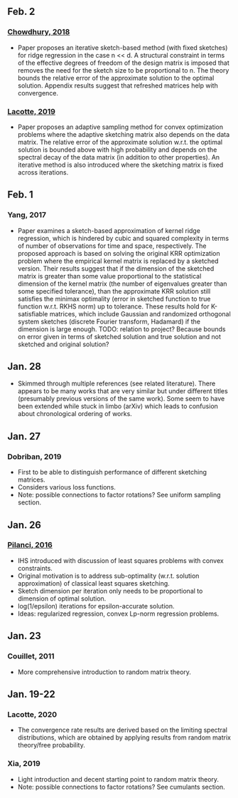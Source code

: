 ## Feb. 2
### [Chowdhury, 2018](https://proceedings.mlr.press/v80/chowdhury18a/chowdhury18a.pdf)

* Paper proposes an iterative sketch-based method (with fixed sketches) for ridge regression in the case n << d. A structural constraint in terms of the effective degrees of freedom of the design matrix is imposed that removes the need for the sketch size to be proportional to n. The theory bounds the relative error of the approximate solution to the optimal solution. Appendix results suggest that refreshed matrices help with convergence.

### [Lacotte, 2019](https://proceedings.neurips.cc/paper/2019/file/51425b752a0b402ed3effc83fc4bbb74-Paper.pdf)

* Paper proposes an adaptive sampling method for convex optimization problems where the adaptive sketching matrix also depends on the data matrix. The relative error of the approximate solution w.r.t. the optimal solution is bounded above with high probability and depends on the spectral decay of the data matrix (in addition to other properties). An iterative method is also introduced where the sketching matrix is fixed across iterations.

## Feb. 1
### Yang, 2017

* Paper examines a sketch-based approximation of kernel ridge regression, which is hindered by cubic and squared complexity in terms of number of observations for time and space, respectively. The proposed approach is based on solving the original KRR optimization problem where the empirical kernel matrix is replaced by a sketched version. Their results suggest that if the dimension of the sketched matrix is greater than some value proportional to the statistical dimension of the kernel matrix (the number of eigenvalues greater than some specified tolerance), than the approximate KRR solution still satisfies the minimax optimality (error in sketched function to true function w.r.t. RKHS norm) up to tolerance. These results hold for K-satisfiable matrices, which include Gaussian and randomized orthogonal system sketches (discrete Fourier transform, Hadamard) if the dimension is large enough. TODO: relation to project? Because bounds on error given in terms of sketched solution and true solution and not sketched and original solution?

## Jan. 28

* Skimmed through multiple references (see related literature). There appears to be many works that are very similar but under different titles (presumably previous versions of the same work). Some seem to have been extended while stuck in limbo (arXiv) which leads to confusion about chronological ordering of works.

## Jan. 27
### Dobriban, 2019

* First to be able to distinguish performance of different sketching matrices.
* Considers various loss functions.
* Note: possible connections to factor rotations? See uniform sampling section.

## Jan. 26
### [Pilanci, 2016](https://arxiv.org/pdf/1411.0347.pdf)

* IHS introduced with discussion of least squares problems with convex constraints.
* Original motivation is to address sub-optimality (w.r.t. solution approximation) of classical least squares sketching.
* Sketch dimension per iteration only needs to be proportional to dimension of optimal solution.
* log(1/epsilon) iterations for epsilon-accurate solution.
* Ideas: regularized regression, convex Lp-norm regression problems.

## Jan. 23
### Couillet, 2011

* More comprehensive introduction to random matrix theory.

## Jan. 19-22
### Lacotte, 2020

* The convergence rate results are derived based on the limiting spectral distributions, which are obtained by applying results from random matrix theory/free probability.

### Xia, 2019

* Light introduction and decent starting point to random matrix theory.
* Note: possible connections to factor rotations? See cumulants section.